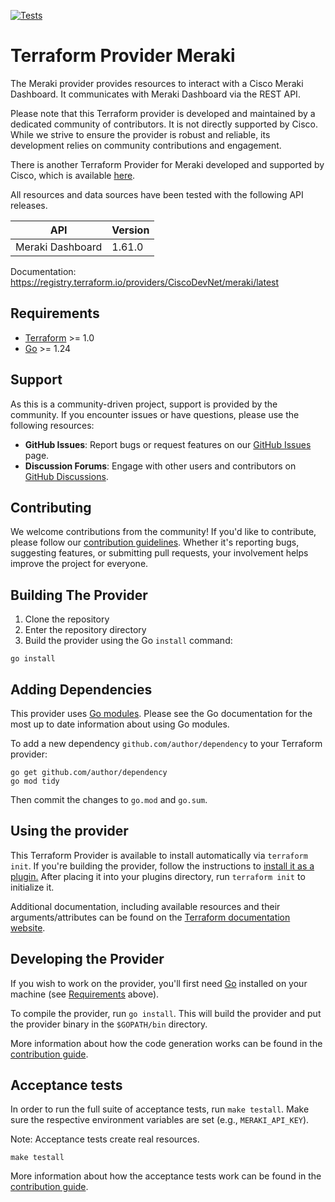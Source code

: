 [![Tests](https://github.com/CiscoDevNet/terraform-provider-meraki/actions/workflows/test.yml/badge.svg)](https://github.com/CiscoDevNet/terraform-provider-meraki/actions/workflows/test.yml)

# Terraform Provider Meraki

The Meraki provider provides resources to interact with a Cisco Meraki Dashboard. It communicates with Meraki Dashboard via the REST API.

Please note that this Terraform provider is developed and maintained by a dedicated community of contributors. It is not directly supported by Cisco. While we strive to ensure the provider is robust and reliable, its development relies on community contributions and engagement.

There is another Terraform Provider for Meraki developed and supported by Cisco, which is available [here](https://registry.terraform.io/providers/cisco-open/meraki).

All resources and data sources have been tested with the following API releases.

| API | Version |
| ---------------- | ------- |
| Meraki Dashboard | 1.61.0  |

Documentation: <https://registry.terraform.io/providers/CiscoDevNet/meraki/latest>

## Requirements

- [Terraform](https://www.terraform.io/downloads.html) >= 1.0
- [Go](https://golang.org/doc/install) >= 1.24

## Support

As this is a community-driven project, support is provided by the community. If you encounter issues or have questions, please use the following resources:

- **GitHub Issues**: Report bugs or request features on our [GitHub Issues](https://github.com/CiscoDevNet/terraform-provider-meraki/issues) page.
- **Discussion Forums**: Engage with other users and contributors on [GitHub Discussions](https://github.com/CiscoDevNet/terraform-provider-meraki/discussions).

## Contributing

We welcome contributions from the community! If you'd like to contribute, please follow our [contribution guidelines](https://github.com/CiscoDevNet/terraform-provider-meraki/blob/main/CONTRIBUTING.md). Whether it's reporting bugs, suggesting features, or submitting pull requests, your involvement helps improve the project for everyone.

## Building The Provider

1. Clone the repository
2. Enter the repository directory
3. Build the provider using the Go `install` command:

```shell
go install
```

## Adding Dependencies

This provider uses [Go modules](https://github.com/golang/go/wiki/Modules).
Please see the Go documentation for the most up to date information about using Go modules.

To add a new dependency `github.com/author/dependency` to your Terraform provider:

```shell
go get github.com/author/dependency
go mod tidy
```

Then commit the changes to `go.mod` and `go.sum`.

## Using the provider

This Terraform Provider is available to install automatically via `terraform init`. If you're building the provider, follow the instructions to
[install it as a plugin.](https://www.terraform.io/docs/plugins/basics.html#installing-a-plugin)
After placing it into your plugins directory,  run `terraform init` to initialize it.

Additional documentation, including available resources and their arguments/attributes can be found on the [Terraform documentation website](https://registry.terraform.io/providers/CiscoDevNet/meraki/latest/docs).

## Developing the Provider

If you wish to work on the provider, you'll first need [Go](http://www.golang.org) installed on your machine (see [Requirements](#requirements) above).

To compile the provider, run `go install`. This will build the provider and put the provider binary in the `$GOPATH/bin` directory.

More information about how the code generation works can be found in the [contribution guide](https://github.com/CiscoDevNet/terraform-provider-meraki/blob/main/CONTRIBUTING.md).

## Acceptance tests

In order to run the full suite of acceptance tests, run `make testall`. Make sure the respective environment variables are set (e.g., `MERAKI_API_KEY`).

Note: Acceptance tests create real resources.

```shell
make testall
```

More information about how the acceptance tests work can be found in the [contribution guide](https://github.com/CiscoDevNet/terraform-provider-meraki/blob/main/CONTRIBUTING.md).
